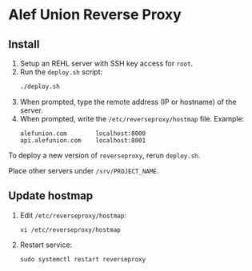 # Alef Union Reverse Proxy

## Install

1. Setup an REHL server with SSH key access for `root`.
2. Run the `deploy.sh` script:
   ```sh
   ./deploy.sh
   ```
3. When prompted, type the remote address (IP or hostname) of the server.
4. When prompted, write the `/etc/reverseproxy/hostmap` file.
   Example:
   ```
   alefunion.com		localhost:8000
   api.alefunion.com	localhost:8001
   ```

To deploy a new version of `reverseproxy`, rerun `deploy.sh`.

Place other servers under `/srv/PROJECT_NAME`.

## Update hostmap

1. Edit `/etc/reverseproxy/hostmap`:
   ```
   vi /etc/reverseproxy/hostmap
   ```
2. Restart service:
   ```
   sudo systemctl restart reverseproxy
   ```
